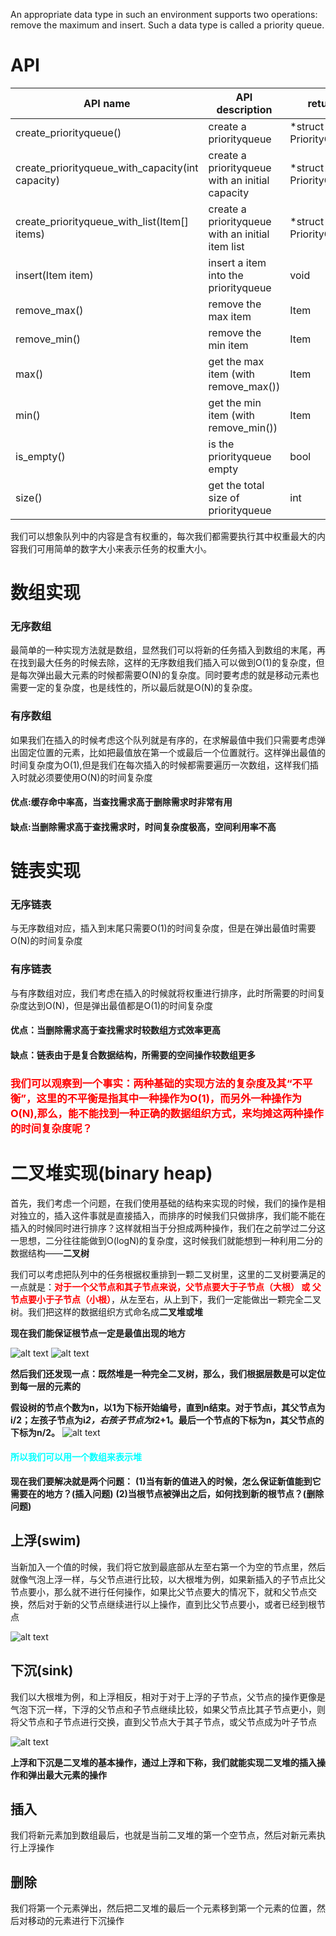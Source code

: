 An appropriate data type in such an environment supports two operations: remove the maximum and insert. Such a data type is called a priority queue.

# API

| API name | API description |return|
|----------|-----------------|------|
|create_priorityqueue()|create a priorityqueue|*struct PriorityQueue|
|create_priorityqueue_with_capacity(int capacity)|create a priorityqueue with an initial capacity|*struct PriorityQueue|
|create_priorityqueue_with_list(Item[] items)| create a priorityqueue with an initial item list|*struct PriorityQueue|
|insert(Item item)|insert a item into the priorityqueue|void|
|remove_max()|remove the max item|Item|
|remove_min()|remove the min item|Item|
|max()|get the max item (with remove_max())|Item|
|min()|get the min item (with remove_min())|Item|
|is_empty()|is the priorityqueue empty|bool|
|size()|get the total size of priorityqueue|int|


我们可以想象队列中的内容是含有权重的，每次我们都需要执行其中权重最大的内容我们可用简单的数字大小来表示任务的权重大小。

# 数组实现

<h3>无序数组</h3>
最简单的一种实现方法就是数组，显然我们可以将新的任务插入到数组的末尾，再在找到最大任务的时候去除，这样的无序数组我们插入可以做到O(1)的复杂度，但是每次弹出最大元素的时候都需要O(N)的复杂度。同时要考虑的就是移动元素也需要一定的复杂度，也是线性的，所以最后就是O(N)的复杂度。
<h3>有序数组</h3>
如果我们在插入的时候考虑这个队列就是有序的，在求解最值中我们只需要考虑弹出固定位置的元素，比如把最值放在第一个或最后一个位置就行。这样弹出最值的时间复杂度为O(1),但是我们在每次插入的时候都需要遍历一次数组，这样我们插入时就必须要使用O(N)的时间复杂度

<h4>优点:缓存命中率高，当查找需求高于删除需求时非常有用</h4>
<h4>缺点:当删除需求高于查找需求时，时间复杂度极高，空间利用率不高</h4>

# 链表实现

<h3>无序链表</h3>
与无序数组对应，插入到末尾只需要O(1)的时间复杂度，但是在弹出最值时需要O(N)的时间复杂度
<h3>有序链表</h3>
与有序数组对应，我们考虑在插入的时候就将权重进行排序，此时所需要的时间复杂度达到O(N)，但是弹出最值都是O(1)的时间复杂度

<h4>优点：当删除需求高于查找需求时较数组方式效率更高</h4>
<h4>缺点：链表由于是复合数据结构，所需要的空间操作较数组更多</h4>

<h3 style="color:red;">我们可以观察到一个事实：两种基础的实现方法的复杂度及其“不平衡”，这里的不平衡是指其中一种操作为O(1)，而另外一种操作为O(N),那么，能不能找到一种正确的数据组织方式，来均摊这两种操作的时间复杂度呢？</h3>

# 二叉堆实现(binary heap)

首先，我们考虑一个问题，在我们使用基础的结构来实现的时候，我们的操作是相对独立的，插入这件事就是直接插入，而排序的时候我们只做排序，我们能不能在插入的时候同时进行排序？这样就相当于分担成两种操作，我们在之前学过二分这一思想，二分往往能做到O(logN)的复杂度，这时候我们就能想到一种利用二分的数据结构——<strong>二叉树</strong>

我们可以考虑把队列中的任务根据权重排到一颗二叉树里，这里的二叉树要满足的一点就是：<strong style="color:red;">对于一个父节点和其子节点来说，父节点要大于子节点（大根） 或 父节点要小于子节点（小根）</strong>，从左至右，从上到下，我们一定能做出一颗完全二叉树。我们把这样的数据组织方式命名成<strong>二叉堆或堆</strong>

**现在我们能保证根节点一定是最值出现的地方**

![alt text](image.png)
![alt text](image-1.png)

**然后我们还发现一点：既然堆是一种完全二叉树，那么，我们根据层数是可以定位到每一层的元素的**

**假设树的节点个数为n，以1为下标开始编号，直到n结束。对于节点i，其父节点为i/2；左孩子节点为i*2，右孩子节点为i*2+1。最后一个节点的下标为n，其父节点的下标为n/2。**
![alt text](image-2.png)
<h4 style="color:aqua">所以我们可以用一个数组来表示堆</h4>

**现在我们要解决就是两个问题：**
**(1)当有新的值进入的时候，怎么保证新值能到它需要在的地方？(插入问题)**
**(2)当根节点被弹出之后，如何找到新的根节点？(删除问题)**

<h2>上浮(swim)</h2>
当新加入一个值的时候，我们将它放到最底部从左至右第一个为空的节点里，然后就像气泡上浮一样，与父节点进行比较，以大根堆为例，如果新插入的子节点比父节点要小，那么就不进行任何操作，如果比父节点要大的情况下，就和父节点交换，然后对于新的父节点继续进行以上操作，直到比父节点要小，或者已经到根节点

![alt text](image-3.png)

<h2>下沉(sink)</h2>
我们以大根堆为例，和上浮相反，相对于对于上浮的子节点，父节点的操作更像是气泡下沉一样，下浮的父节点和子节点继续比较，如果父节点比其子节点更小，则将父节点和子节点进行交换，直到父节点大于其子节点，或父节点成为叶子节点

![alt text](image-4.png)

**上浮和下沉是二叉堆的基本操作，通过上浮和下称，我们就能实现二叉堆的插入操作和弹出最大元素的操作**

## 插入
我们将新元素加到数组最后，也就是当前二叉堆的第一个空节点，然后对新元素执行上浮操作
## 删除
我们将第一个元素弹出，然后把二叉堆的最后一个元素移到第一个元素的位置，然后对移动的元素进行下沉操作